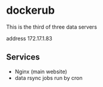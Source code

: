 # dockerub

This is the third of three data servers

address 172.17.1.83

## Services

  * Nginx (main website)
  * data rsync jobs run by cron

